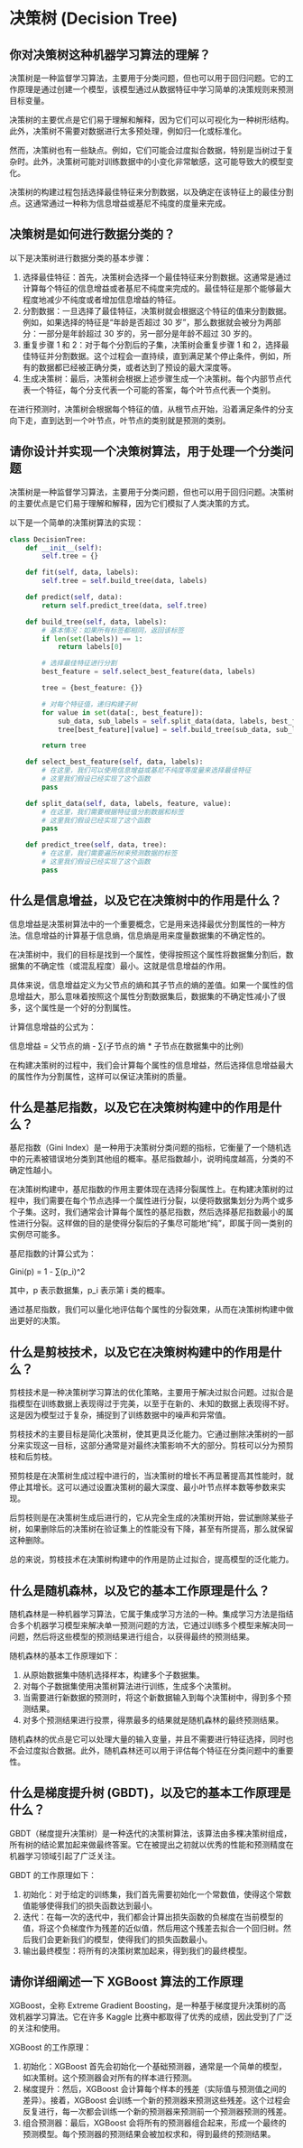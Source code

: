 # 决策树 (Decision Tree)

## 你对决策树这种机器学习算法的理解？

决策树是一种监督学习算法，主要用于分类问题，但也可以用于回归问题。它的工作原理是通过创建一个模型，该模型通过从数据特征中学习简单的决策规则来预测目标变量。

决策树的主要优点是它们易于理解和解释，因为它们可以可视化为一种树形结构。此外，决策树不需要对数据进行太多预处理，例如归一化或标准化。

然而，决策树也有一些缺点。例如，它们可能会过度拟合数据，特别是当树过于复杂时。此外，决策树可能对训练数据中的小变化非常敏感，这可能导致大的模型变化。

决策树的构建过程包括选择最佳特征来分割数据，以及确定在该特征上的最佳分割点。这通常通过一种称为信息增益或基尼不纯度的度量来完成。

## 决策树是如何进行数据分类的？

以下是决策树进行数据分类的基本步骤：

1. 选择最佳特征：首先，决策树会选择一个最佳特征来分割数据。这通常是通过计算每个特征的信息增益或者基尼不纯度来完成的。最佳特征是那个能够最大程度地减少不纯度或者增加信息增益的特征。
2. 分割数据：一旦选择了最佳特征，决策树就会根据这个特征的值来分割数据。例如，如果选择的特征是“年龄是否超过 30 岁”，那么数据就会被分为两部分：一部分是年龄超过 30 岁的，另一部分是年龄不超过 30 岁的。
3. 重复步骤 1 和 2：对于每个分割后的子集，决策树会重复步骤 1 和 2，选择最佳特征并分割数据。这个过程会一直持续，直到满足某个停止条件，例如，所有的数据都已经被正确分类，或者达到了预设的最大深度等。
4. 生成决策树：最后，决策树会根据上述步骤生成一个决策树。每个内部节点代表一个特征，每个分支代表一个可能的答案，每个叶节点代表一个类别。

在进行预测时，决策树会根据每个特征的值，从根节点开始，沿着满足条件的分支向下走，直到达到一个叶节点，叶节点的类别就是预测的类别。

## 请你设计并实现一个决策树算法，用于处理一个分类问题

决策树是一种监督学习算法，主要用于分类问题，但也可以用于回归问题。决策树的主要优点是它们易于理解和解释，因为它们模拟了人类决策的方式。

以下是一个简单的决策树算法的实现：

```python
class DecisionTree:
    def __init__(self):
        self.tree = {}

    def fit(self, data, labels):
        self.tree = self.build_tree(data, labels)

    def predict(self, data):
        return self.predict_tree(data, self.tree)

    def build_tree(self, data, labels):
        # 基本情况：如果所有标签都相同，返回该标签
        if len(set(labels)) == 1:
            return labels[0]

        # 选择最佳特征进行分割
        best_feature = self.select_best_feature(data, labels)

        tree = {best_feature: {}}

        # 对每个特征值，递归构建子树
        for value in set(data[:, best_feature]):
            sub_data, sub_labels = self.split_data(data, labels, best_feature, value)
            tree[best_feature][value] = self.build_tree(sub_data, sub_labels)

        return tree

    def select_best_feature(self, data, labels):
        # 在这里，我们可以使用信息增益或基尼不纯度等度量来选择最佳特征
        # 这里我们假设已经实现了这个函数
        pass

    def split_data(self, data, labels, feature, value):
        # 在这里，我们需要根据特征值分割数据和标签
        # 这里我们假设已经实现了这个函数
        pass

    def predict_tree(self, data, tree):
        # 在这里，我们需要遍历树来预测数据的标签
        # 这里我们假设已经实现了这个函数
        pass
```

## 什么是信息增益，以及它在决策树中的作用是什么？

信息增益是决策树算法中的一个重要概念，它是用来选择最优分割属性的一种方法。信息增益的计算基于信息熵，信息熵是用来度量数据集的不确定性的。

在决策树中，我们的目标是找到一个属性，使得按照这个属性将数据集分割后，数据集的不确定性（或混乱程度）最小。这就是信息增益的作用。

具体来说，信息增益定义为父节点的熵和其子节点的熵的差值。如果一个属性的信息增益大，那么意味着按照这个属性分割数据集后，数据集的不确定性减小了很多，这个属性是一个好的分割属性。

计算信息增益的公式为：

信息增益 = 父节点的熵 - ∑(子节点的熵 * 子节点在数据集中的比例)

在构建决策树的过程中，我们会计算每个属性的信息增益，然后选择信息增益最大的属性作为分割属性，这样可以保证决策树的质量。

## 什么是基尼指数，以及它在决策树构建中的作用是什么？

基尼指数（Gini Index）是一种用于决策树分类问题的指标，它衡量了一个随机选中的元素被错误地分类到其他组的概率。基尼指数越小，说明纯度越高，分类的不确定性越小。

在决策树构建中，基尼指数的作用主要体现在选择分裂属性上。在构建决策树的过程中，我们需要在每个节点选择一个属性进行分裂，以便将数据集划分为两个或多个子集。这时，我们通常会计算每个属性的基尼指数，然后选择基尼指数最小的属性进行分裂。这样做的目的是使得分裂后的子集尽可能地“纯”，即属于同一类别的实例尽可能多。

基尼指数的计算公式为：

Gini(p) = 1 - ∑(p_i)^2

其中，p 表示数据集，p_i 表示第 i 类的概率。

通过基尼指数，我们可以量化地评估每个属性的分裂效果，从而在决策树构建中做出更好的决策。

## 什么是剪枝技术，以及它在决策树构建中的作用是什么？

剪枝技术是一种决策树学习算法的优化策略，主要用于解决过拟合问题。过拟合是指模型在训练数据上表现得过于完美，以至于在新的、未知的数据上表现得不好。这是因为模型过于复杂，捕捉到了训练数据中的噪声和异常值。

剪枝技术的主要目标是简化决策树，使其更具泛化能力。它通过删除决策树的一部分来实现这一目标，这部分通常是对最终决策影响不大的部分。剪枝可以分为预剪枝和后剪枝。

预剪枝是在决策树生成过程中进行的，当决策树的增长不再显著提高其性能时，就停止其增长。这可以通过设置决策树的最大深度、最小叶节点样本数等参数来实现。

后剪枝则是在决策树生成后进行的，它从完全生成的决策树开始，尝试删除某些子树，如果删除后的决策树在验证集上的性能没有下降，甚至有所提高，那么就保留这种删除。

总的来说，剪枝技术在决策树构建中的作用是防止过拟合，提高模型的泛化能力。

## 什么是随机森林，以及它的基本工作原理是什么？

随机森林是一种机器学习算法，它属于集成学习方法的一种。集成学习方法是指结合多个机器学习模型来解决单一预测问题的方法，它通过训练多个模型来解决同一问题，然后将这些模型的预测结果进行组合，以获得最终的预测结果。

随机森林的基本工作原理如下：

1. 从原始数据集中随机选择样本，构建多个子数据集。
2. 对每个子数据集使用决策树算法进行训练，生成多个决策树。
3. 当需要进行新数据的预测时，将这个新数据输入到每个决策树中，得到多个预测结果。
4. 对多个预测结果进行投票，得票最多的结果就是随机森林的最终预测结果。

随机森林的优点是它可以处理大量的输入变量，并且不需要进行特征选择，同时也不会过度拟合数据。此外，随机森林还可以用于评估每个特征在分类问题中的重要性。

## 什么是梯度提升树 (GBDT)，以及它的基本工作原理是什么？

GBDT（梯度提升决策树）是一种迭代的决策树算法，该算法由多棵决策树组成，所有树的结论累加起来做最终答案。它在被提出之初就以优秀的性能和预测精度在机器学习领域引起了广泛关注。

GBDT 的工作原理如下：

1. 初始化：对于给定的训练集，我们首先需要初始化一个常数值，使得这个常数值能够使得我们的损失函数达到最小。
2. 迭代：在每一次的迭代中，我们都会计算出损失函数的负梯度在当前模型的值，将这个负梯度作为残差的近似值，然后用这个残差去拟合一个回归树。然后我们会更新我们的模型，使得我们的损失函数最小。
3. 输出最终模型：将所有的决策树累加起来，得到我们的最终模型。

## 请你详细阐述一下 XGBoost 算法的工作原理

XGBoost，全称 Extreme Gradient Boosting，是一种基于梯度提升决策树的高效机器学习算法。它在许多 Kaggle 比赛中都取得了优秀的成绩，因此受到了广泛的关注和使用。

XGBoost 的工作原理：

1. 初始化：XGBoost 首先会初始化一个基础预测器，通常是一个简单的模型，如决策树。这个预测器会对所有的样本进行预测。
2. 梯度提升：然后，XGBoost 会计算每个样本的残差（实际值与预测值之间的差异）。接着，XGBoost 会训练一个新的预测器来预测这些残差。这个过程会反复进行，每一次都会训练一个新的预测器来预测前一个预测器预测的残差。
3. 组合预测器：最后，XGBoost 会将所有的预测器组合起来，形成一个最终的预测模型。每个预测器的预测结果会被加权求和，得到最终的预测结果。
